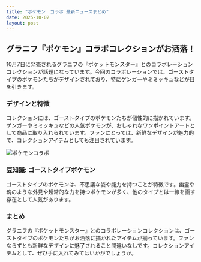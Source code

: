 ```yaml
---
title: "ポケモン　コラボ 最新ニュースまとめ"
date: 2025-10-02
layout: post
---
```


## グラニフ『ポケモン』コラボコレクションがお洒落！

10月7日に発売されるグラニフの『ポケットモンスター』とのコラボレーションコレクションが話題になっています。今回のコラボレーションでは、ゴーストタイプのポケモンたちがデザインされており、特にゲンガーやミミッキュなどが目を引きます。

### デザインと特徴

コレクションには、ゴーストタイプのポケモンたちが個性的に描かれています。ゲンガーやミミッキュなどの人気ポケモンが、おしゃれなワンポイントアートとして商品に取り入れられています。ファンにとっては、新鮮なデザインが魅力的で、コレクションアイテムとしても注目されています。

![ポケモンコラボ](https://example.com/pokemon_collab.jpg)

### 豆知識: ゴーストタイプポケモン

ゴーストタイプのポケモンは、不思議な姿や能力を持つことが特徴です。幽霊や魂のような外見や超常的な力を持つポケモンが多く、他のタイプとは一線を画す存在として人気があります。

### まとめ

グラニフの『ポケットモンスター』とのコラボレーションコレクションは、ゴーストタイプのポケモンたちがお洒落に描かれたアイテムが揃っています。ファンならずとも新鮮なデザインに魅了されること間違いなしです。コレクションアイテムとして、ぜひ手に入れてみてはいかがでしょうか。